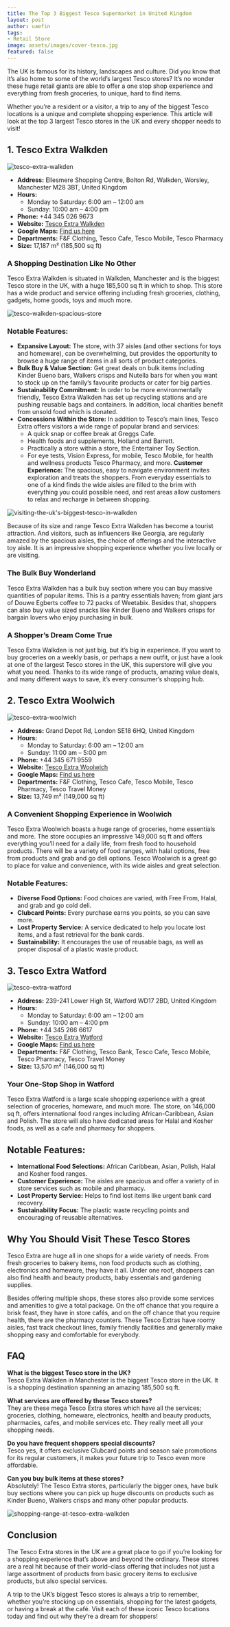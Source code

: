 ```yaml
---
title: The Top 3 Biggest Tesco Supermarket in United Kingdom
layout: post
author: uaefin
tags:
- Retail Store
image: assets/images/cover-tesco.jpg
featured: false
---
```


The UK is famous for its history, landscapes and culture. Did you know that it’s also home to some of the world’s largest Tesco stores? It’s no wonder these huge retail giants are able to offer a one stop shop experience and everything from fresh groceries, to unique, hard to find items.

Whether you’re a resident or a visitor, a trip to any of the biggest Tesco locations is a unique and complete shopping experience. This article will look at the top 3 largest Tesco stores in the UK and every shopper needs to visit!

## 1. Tesco Extra Walkden

![tesco-extra-walkden](https://retailradar.org/wp-content/uploads/2025/01/Tesco-Extra-Walkden.jpg)

- **Address:** Ellesmere Shopping Centre, Bolton Rd, Walkden, Worsley, Manchester M28 3BT, United Kingdom  
- **Hours:**  
  - Monday to Saturday: 6:00 am – 12:00 am  
  - Sunday: 10:00 am – 4:00 pm  
- **Phone:** +44 345 026 9673  
- **Website:** [Tesco Extra Walkden](https://www.tesco.com/store-locator/walkden/ellesmere-shopping-centre)  
- **Google Maps:** [Find us here](https://maps.app.goo.gl/LHvBcqcQHdgEkaBv8)  
- **Departments:** F&F Clothing, Tesco Cafe, Tesco Mobile, Tesco Pharmacy  
- **Size:** 17,187 m² (185,500 sq ft)  

### A Shopping Destination Like No Other
Tesco Extra Walkden is situated in Walkden, Manchester and is the biggest Tesco store in the UK, with a huge 185,500 sq ft in which to shop. This store has a wide product and service offering including fresh groceries, clothing, gadgets, home goods, toys and much more.

![tesco-walkden-spacious-store](https://retailradar.org/wp-content/uploads/2025/01/Tesco-Walkden-Spacious-Store.jpg)

### Notable Features:
- **Expansive Layout:** The store, with 37 aisles (and other sections for toys and homeware), can be overwhelming, but provides the opportunity to browse a huge range of items in all sorts of product categories.
- **Bulk Buy & Value Section:** Get great deals on bulk items including Kinder Bueno bars, Walkers crisps and Nutella bars for when you want to stock up on the family’s favourite products or cater for big parties.
- **Sustainability Commitment:** In order to be more environmentally friendly, Tesco Extra Walkden has set up recycling stations and are pushing reusable bags and containers. In addition, local charities benefit from unsold food which is donated.
- **Concessions Within the Store:** In addition to Tesco’s main lines, Tesco Extra offers visitors a wide range of popular brand and services:
  - A quick snap or coffee break at Greggs Cafe.
  - Health foods and supplements, Holland and Barrett.
  - Practically a store within a store, the Entertainer Toy Section.
  - For eye tests, Vision Express, for mobile, Tesco Mobile, for health and wellness products Tesco Pharmacy, and more.
**Customer Experience:** The spacious, easy to navigate environment invites exploration and treats the shoppers. From everyday essentials to one of a kind finds the wide aisles are filled to the brim with everything you could possible need, and rest areas allow customers to relax and recharge in between shopping.

![visiting-the-uk's-biggest-tesco-in-walkden](https://retailradar.org/wp-content/uploads/2025/01/Visiting-the-UKs-biggest-Tesco-in-Walkden.jpg)

Because of its size and range Tesco Extra Walkden has become a tourist attraction. And visitors, such as influencers like Georgia, are regularly amazed by the spacious aisles, the choice of offerings and the interactive toy aisle. It is an impressive shopping experience whether you live locally or are visiting.

### The Bulk Buy Wonderland
Tesco Extra Walkden has a bulk buy section where you can buy massive quantities of popular items. This is a pantry essentials haven; from giant jars of Douwe Egberts coffee to 72 packs of Weetabix. Besides that, shoppers can also buy value sized snacks like Kinder Bueno and Walkers crisps for bargain lovers who enjoy purchasing in bulk.

### A Shopper’s Dream Come True
Tesco Extra Walkden is not just big, but it’s big in experience. If you want to buy groceries on a weekly basis, or perhaps a new outfit, or just have a look at one of the largest Tesco stores in the UK, this superstore will give you what you need. Thanks to its wide range of products, amazing value deals, and many different ways to save, it’s every consumer’s shopping hub.

## 2. Tesco Extra Woolwich

![tesco-extra-woolwich](https://retailradar.org/wp-content/uploads/2025/01/Tesco-Extra-Woolwich.jpg)

- **Address:** Grand Depot Rd, London SE18 6HQ, United Kingdom  
- **Hours:**  
  - Monday to Saturday: 6:00 am – 12:00 am  
  - Sunday: 11:00 am – 5:00 pm  
- **Phone:** +44 345 671 9559  
- **Website:** [Tesco Extra Woolwich](https://www.tesco.com/store-locator/london/grand-depot-road)  
- **Google Maps:** [Find us here](https://maps.app.goo.gl/brHBetMJfBkjUxsS8)  
- **Departments:** F&F Clothing, Tesco Cafe, Tesco Mobile, Tesco Pharmacy, Tesco Travel Money  
- **Size:** 13,749 m² (149,000 sq ft)  

### A Convenient Shopping Experience in Woolwich
Tesco Extra Woolwich boasts a huge range of groceries, home essentials and more. The store occupies an impressive 149,000 sq ft and offers everything you’ll need for a daily life, from fresh food to household products. There will be a variety of food ranges, with halal options, free from products and grab and go deli options. Tesco Woolwich is a great go to place for value and convenience, with its wide aisles and great selection.

### Notable Features:
- **Diverse Food Options:** Food choices are varied, with Free From, Halal, and grab and go cold deli.
- **Clubcard Points:** Every purchase earns you points, so you can save more.
- **Lost Property Service:** A service dedicated to help you locate lost items, and a fast retrieval for the bank cards.
- **Sustainability:** It encourages the use of reusable bags, as well as proper disposal of a plastic waste product.

## 3. Tesco Extra Watford

![tesco-extra-watford](https://retailradar.org/wp-content/uploads/2025/01/Tesco-Extra-Watford.jpg)

- **Address:** 239-241 Lower High St, Watford WD17 2BD, United Kingdom  
- **Hours:**  
  - Monday to Saturday: 6:00 am – 12:00 am  
  - Sunday: 10:00 am – 4:00 pm  
- **Phone:** +44 345 266 6617  
- **Website:** [Tesco Extra Watford](https://www.tesco.com/store-locator/watford/239-241-lower-high-st)  
- **Google Maps:** [Find us here](https://maps.app.goo.gl/2uUdCcPDd6z9D3jKA)  
- **Departments:** F&F Clothing, Tesco Bank, Tesco Cafe, Tesco Mobile, Tesco Pharmacy, Tesco Travel Money  
- **Size:** 13,570 m² (146,000 sq ft)  

### Your One-Stop Shop in Watford
Tesco Extra Watford is a large scale shopping experience with a great selection of groceries, homeware, and much more. The store, on 146,000 sq ft, offers international food ranges including African-Caribbean, Asian and Polish. The store will also have dedicated areas for Halal and Kosher foods, as well as a cafe and pharmacy for shoppers.

## Notable Features:
- **International Food Selections:** African Caribbean, Asian, Polish, Halal and Kosher food ranges.
- **Customer Experience:** The aisles are spacious and offer a variety of in store services such as mobile and pharmacy.
- **Lost Property Service:** Helps to find lost items like urgent bank card recovery.
- **Sustainability Focus:** The plastic waste recycling points and encouraging of reusable alternatives.

## Why You Should Visit These Tesco Stores
Tesco Extra are huge all in one shops for a wide variety of needs. From fresh groceries to bakery items, non food products such as clothing, electronics and homeware, they have it all. Under one roof, shoppers can also find health and beauty products, baby essentials and gardening supplies.

Besides offering multiple shops, these stores also provide some services and amenities to give a total package. On the off chance that you require a brisk feast, they have in store cafés, and on the off chance that you require health, there are the pharmacy counters. These Tesco Extras have roomy aisles, fast track checkout lines, family friendly facilities and generally make shopping easy and comfortable for everybody.

## FAQ
**What is the biggest Tesco store in the UK?**  
Tesco Extra Walkden in Manchester is the biggest Tesco store in the UK. It is a shopping destination spanning an amazing 185,500 sq ft.

**What services are offered by these Tesco stores?**  
They are these mega Tesco Extra stores which have all the services; groceries, clothing, homeware, electronics, health and beauty products, pharmacies, cafes, and mobile services etc. They really meet all your shopping needs.

**Do you have frequent shoppers special discounts?**  
Tesco yes, it offers exclusive Clubcard points and season sale promotions for its regular customers, it makes your future trip to Tesco even more affordable.

**Can you buy bulk items at these stores?**  
Absolutely! The Tesco Extra stores, particularly the bigger ones, have bulk buy sections where you can pick up huge discounts on products such as Kinder Bueno, Walkers crisps and many other popular products.

![shopping-range-at-tesco-extra-walkden](https://retailradar.org/wp-content/uploads/2025/01/Shopping-Range-at-Tesco-Extra-Walkden.jpg)

## Conclusion
The Tesco Extra stores in the UK are a great place to go if you’re looking for a shopping experience that’s above and beyond the ordinary. These stores are a real hit because of their world–class offering that includes not just a large assortment of products from basic grocery items to exclusive products, but also special services.

A trip to the UK’s biggest Tesco stores is always a trip to remember, whether you’re stocking up on essentials, shopping for the latest gadgets, or having a break at the café. Visit each of these iconic Tesco locations today and find out why they’re a dream for shoppers!
